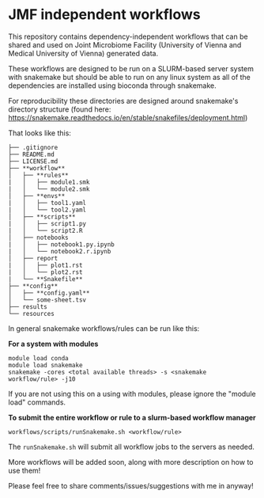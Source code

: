 # JMF independent workflows
This repository contains dependency-independent workflows that can be shared and used on Joint Microbiome Facility (University of Vienna and Medical University of Vienna) generated data.

These workflows are designed to be run on a SLURM-based server system with snakemake but should be able to run on any linux system as all of the dependencies are installed using bioconda through snakemake.

For reproducibility these directories are designed around snakemake's directory structure (found here: https://snakemake.readthedocs.io/en/stable/snakefiles/deployment.html) 

That looks like this:
```
├── .gitignore
├── README.md
├── LICENSE.md
├── **workflow**
│   ├── **rules**
|   │   ├── module1.smk
|   │   └── module2.smk
│   ├── **envs**
|   │   ├── tool1.yaml
|   │   └── tool2.yaml
│   ├── **scripts**
|   │   ├── script1.py
|   │   └── script2.R
│   ├── notebooks
|   │   ├── notebook1.py.ipynb
|   │   └── notebook2.r.ipynb
│   ├── report
|   │   ├── plot1.rst
|   │   └── plot2.rst
|   └── **Snakefile**
├── **config**
│   ├── **config.yaml**
│   └── some-sheet.tsv
├── results
└── resources
```


In general snakemake workflows/rules can be run like this:

**For a system with modules**
```
module load conda
module load snakemake
snakemake -cores <total available threads> -s <snakemake workflow/rule> -j10
```
If you are not using this on a using with modules, please ignore the "module load" commands. 


**To submit the entire workflow or rule to a slurm-based workflow manager**
```
workflows/scripts/runSnakemake.sh <workflow/rule>
```
The `runSnakemake.sh` will submit all workflow jobs to the servers as needed. 





More workflows will be added soon, along with more description on how to use them!

Please feel free to share comments/issues/suggestions with me in anyway!

